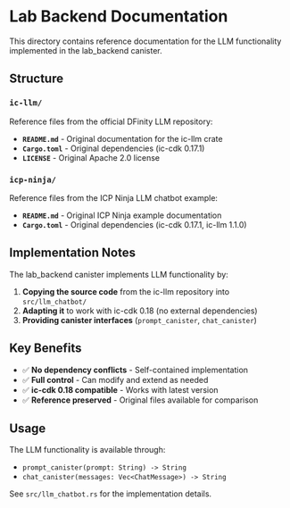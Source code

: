# Lab Backend Documentation

This directory contains reference documentation for the LLM functionality implemented in the lab_backend canister.

## Structure

### `ic-llm/`

Reference files from the official DFinity LLM repository:

- **`README.md`** - Original documentation for the ic-llm crate
- **`Cargo.toml`** - Original dependencies (ic-cdk 0.17.1)
- **`LICENSE`** - Original Apache 2.0 license

### `icp-ninja/`

Reference files from the ICP Ninja LLM chatbot example:

- **`README.md`** - Original ICP Ninja example documentation
- **`Cargo.toml`** - Original dependencies (ic-cdk 0.17.1, ic-llm 1.1.0)

## Implementation Notes

The lab_backend canister implements LLM functionality by:

1. **Copying the source code** from the ic-llm repository into `src/llm_chatbot/`
2. **Adapting it** to work with ic-cdk 0.18 (no external dependencies)
3. **Providing canister interfaces** (`prompt_canister`, `chat_canister`)

## Key Benefits

- ✅ **No dependency conflicts** - Self-contained implementation
- ✅ **Full control** - Can modify and extend as needed
- ✅ **ic-cdk 0.18 compatible** - Works with latest version
- ✅ **Reference preserved** - Original files available for comparison

## Usage

The LLM functionality is available through:

- `prompt_canister(prompt: String) -> String`
- `chat_canister(messages: Vec<ChatMessage>) -> String`

See `src/llm_chatbot.rs` for the implementation details.

